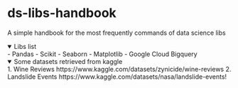 # ds-libs-handbook

A simple handbook for the most frequently commands of data science libs

<details open>
  <summary>Libs list</summary>
    - Pandas
    - Scikit
    - Seaborn
    - Matplotlib
    - Google Cloud Bigquery
</details>

<details open>
  <summary>Some datasets retrieved from kaggle</summary>
    1. Wine Reviews https://www.kaggle.com/datasets/zynicide/wine-reviews
    2. Landslide Events https://www.kaggle.com/datasets/nasa/landslide-events!
</details>
